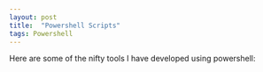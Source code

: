 ```yaml
---
layout: post
title:  "Powershell Scripts"
tags: Powershell 
---
```

Here are some of the nifty tools I have developed using powershell:
